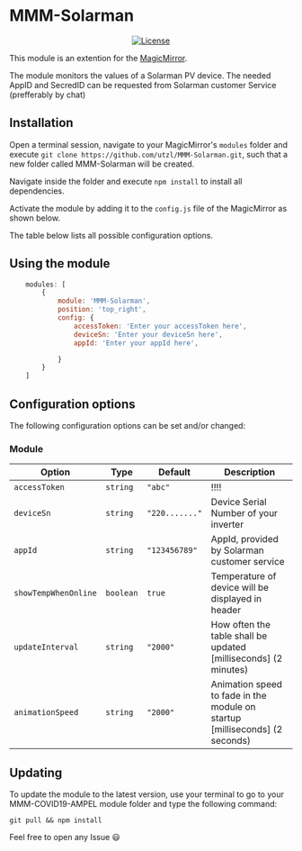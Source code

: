 # MMM-Solarman

<p style="text-align: center">
    <a href="https://choosealicense.com/licenses/mit"><img src="https://img.shields.io/badge/license-MIT-blue.svg" alt="License"></a>
</p>

This module is an extention for the [MagicMirror](https://github.com/MichMich/MagicMirror).

The module monitors the values of a Solarman PV device.
The needed AppID and SecredID can be requested from Solarman customer Service (prefferably by chat)

## Installation

Open a terminal session, navigate to your MagicMirror's `modules` folder and execute `git clone https://github.com/utzl/MMM-Solarman.git`, such that a new folder called MMM-Solarman will be created.

Navigate inside the folder and execute `npm install` to install all dependencies.

Activate the module by adding it to the `config.js` file of the MagicMirror as shown below.



The table below lists all possible configuration options.

## Using the module
````javascript
    modules: [
        {
            module: 'MMM-Solarman',
            position: 'top_right',
            config: {
                accessToken: 'Enter your accessToken here',
                deviceSn: 'Enter your deviceSn here',
                appId: 'Enter your appId here',

            }
        }
    ]
````

## Configuration options

The following configuration options can be set and/or changed:


### Module

| Option | Type | Default | Description |
| ---- | ---- | ---- | ---- |
| `accessToken` | `string` | `"abc"` | !!!! |
| `deviceSn` | `string` | `"220......."` | Device Serial Number of your inverter |
| `appId` | `string` | `"123456789"` | AppId, provided by Solarman customer service |
| `showTempWhenOnline` | `boolean` | `true` | Temperature of device will be displayed in header |
| `updateInterval` | `string` | `"2000"`| How often the table shall be updated [milliseconds] (2 minutes) |
| `animationSpeed` | `string` | `"2000"` | Animation speed to fade in the module on startup [milliseconds] (2 seconds) |

## Updating

To update the module to the latest version, use your terminal to go to your MMM-COVID19-AMPEL module folder and type the following command:

````
git pull && npm install
```` 


Feel free to open any Issue :smiley:
